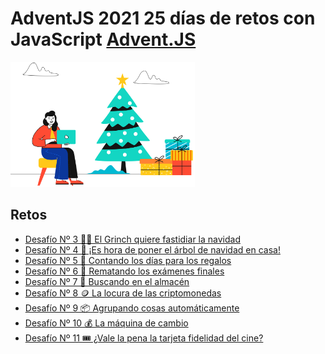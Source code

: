 # AdventJS 2021 25 días de retos con JavaScript [Advent.JS](https://2021.adventjs.dev/)

<div>
  <img height="200" src="./../logo.svg" />
</div>

## Retos

  - [Desafío Nº 3 🧟‍♂️ El Grinch quiere fastidiar la navidad](./AJS-2021/../03/enunciado.md)
  - [Desafío Nº 4 🎄 ¡Es hora de poner el árbol de navidad en casa!](./AJS-2021/../04/enunciado.md)
  - [Desafío Nº 5 📆 Contando los días para los regalos](./AJS-2021/../05/enunciado.md)
  - [Desafío Nº 6 📝 Rematando los exámenes finales](./AJS-2021/../06/enunciado.md)
  - [Desafío Nº 7 🏪 Buscando en el almacén](./AJS-2021/../07/enunciado.md)
  - [Desafío Nº 8 🪙 La locura de las criptomonedas](./AJS-2021/../08/enunciado.md)
  - [Desafío Nº 9 📦 Agrupando cosas automáticamente](./AJS-2021/../09/enunciado.md)
  - [Desafío Nº 10 💰 La máquina de cambio](./AJS-2021/../10/enunciado.md)
  - [Desafío Nº 11 🎟️ ¿Vale la pena la tarjeta fidelidad del cine?](./AJS-2021/../11/enunciado.md)
